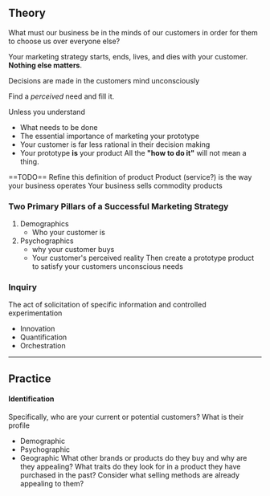 ## Theory
What must our business be in the minds of our customers in order for them to choose us over everyone else?

Your marketing strategy starts, ends, lives, and dies with your customer. **Nothing else matters**.

Decisions are made in the customers mind unconsciously

Find a *perceived* need and fill it.

Unless you understand
- What needs to be done
- The essential importance of marketing your prototype
- Your customer is far less rational in their decision making
- Your prototype **is** your product
All the **"how to do it"** will not mean a thing. 

==TODO==
Refine this definition of product
Product (service?) is the way your business operates
Your business sells commodity products
### Two Primary Pillars of a Successful Marketing Strategy
1. Demographics 
	- Who your customer is
2. Psychographics 
	- why your customer buys
	- Your customer's perceived reality
Then create a prototype product to satisfy your customers unconscious needs
### Inquiry
The act of solicitation of specific information and controlled experimentation 
- Innovation
- Quantification
- Orchestration
---
## Practice
#### Identification
Specifically, who are your current or potential customers?
What is their profile
- Demographic 
- Psychographic
- Geographic
What other brands or products do they buy and why are they appealing? What traits do they look for in a product they have purchased in the past? Consider what selling methods are already appealing to them?



